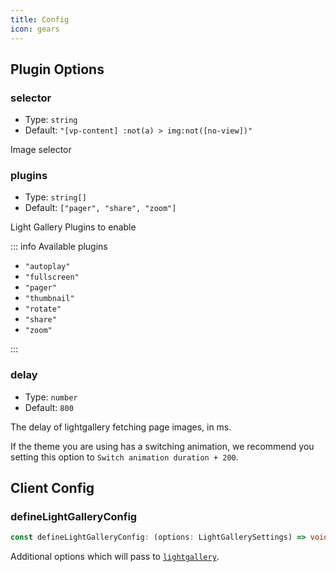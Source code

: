 ```yaml
---
title: Config
icon: gears
---
```


## Plugin Options

### selector

- Type: `string`
- Default: `"[vp-content] :not(a) > img:not([no-view])"`

Image selector

### plugins

- Type: `string[]`
- Default: `["pager", "share", "zoom"]`

Light Gallery Plugins to enable

::: info Available plugins

- `"autoplay"`
- `"fullscreen"`
- `"pager"`
- `"thumbnail"`
- `"rotate"`
- `"share"`
- `"zoom"`

:::

### delay

- Type: `number`
- Default: `800`

The delay of lightgallery fetching page images, in ms.

If the theme you are using has a switching animation, we recommend you setting this option to `Switch animation duration + 200`.

## Client Config

### defineLightGalleryConfig

```ts
const defineLightGalleryConfig: (options: LightGallerySettings) => void;
```

Additional options which will pass to [`lightgallery`](https://www.lightgalleryjs.com/docs/settings/).
